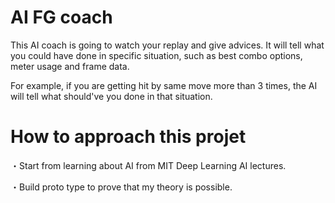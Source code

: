 # AI FG coach
This AI coach is going to watch your replay and give advices. It will tell what you could have done in specific situation, such as best combo options, meter usage and frame data. 

 For example, if you are getting hit by same move more than 3 times, the AI will tell what should've you done in that situation.

 # How to approach this projet
 ・Start from learning about AI from MIT Deep Learning AI lectures. 
 
 ・Build proto type to prove that my theory is possible. 





